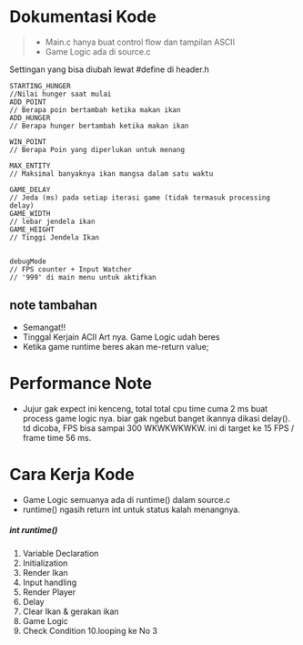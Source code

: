 # Dokumentasi Kode

> - Main.c hanya buat control flow dan tampilan ASCII
> - Game Logic ada di source.c

Settingan yang bisa diubah lewat #define di header.h

```
STARTING_HUNGER 
//Nilai hunger saat mulai
ADD_POINT
// Berapa poin bertambah ketika makan ikan
ADD_HUNGER
// Berapa hunger bertambah ketika makan ikan

WIN_POINT
// Berapa Poin yang diperlukan untuk menang

MAX_ENTITY 
// Maksimal banyaknya ikan mangsa dalam satu waktu

GAME_DELAY 
// Jeda (ms) pada setiap iterasi game (tidak termasuk processing delay)
GAME_WIDTH
// lebar jendela ikan
GAME_HEIGHT
// Tinggi Jendela Ikan


debugMode 
// FPS counter + Input Watcher
// '999' di main menu untuk aktifkan
```


## note tambahan
- Semangat!!
- Tinggal Kerjain ACII Art nya. Game Logic udah beres
- Ketika game runtime beres akan me-return value;

# Performance Note
- Jujur gak expect ini kenceng, total total cpu time cuma 2 ms buat process game logic nya. biar gak ngebut banget ikannya dikasi delay(). td dicoba, FPS bisa sampai 300 WKWKWKWKW. ini di target ke 15 FPS / frame time 56 ms.

# Cara Kerja Kode
- Game Logic semuanya ada di runtime() dalam source.c
- runtime() ngasih return int untuk status kalah menangnya.

##### int runtime()
1. Variable Declaration
2. Initialization
3. Render Ikan
4. Input handling
5. Render Player
6. Delay 
7. Clear Ikan & gerakan ikan
8. Game Logic
9. Check Condition
10.looping ke No 3
